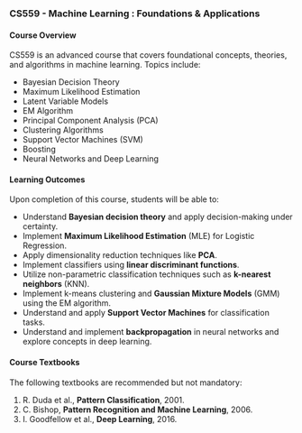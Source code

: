 ### CS559 - Machine Learning : Foundations & Applications

#### Course Overview

CS559 is an advanced course that covers foundational concepts, theories, and algorithms in machine learning. Topics include:
- Bayesian Decision Theory
- Maximum Likelihood Estimation
- Latent Variable Models
- EM Algorithm
- Principal Component Analysis (PCA)
- Clustering Algorithms
- Support Vector Machines (SVM)
- Boosting
- Neural Networks and Deep Learning

#### Learning Outcomes

Upon completion of this course, students will be able to:
- Understand **Bayesian decision theory** and apply decision-making under certainty.
- Implement **Maximum Likelihood Estimation** (MLE) for Logistic Regression.
- Apply dimensionality reduction techniques like **PCA**.
- Implement classifiers using **linear discriminant functions**.
- Utilize non-parametric classification techniques such as **k-nearest neighbors** (KNN).
- Implement k-means clustering and **Gaussian Mixture Models** (GMM) using the EM algorithm.
- Understand and apply **Support Vector Machines** for classification tasks.
- Understand and implement **backpropagation** in neural networks and explore concepts in deep learning.

#### Course Textbooks

The following textbooks are recommended but not mandatory:
1. R. Duda et al., **Pattern Classification**, 2001.
2. C. Bishop, **Pattern Recognition and Machine Learning**, 2006.
3. I. Goodfellow et al., **Deep Learning**, 2016.


